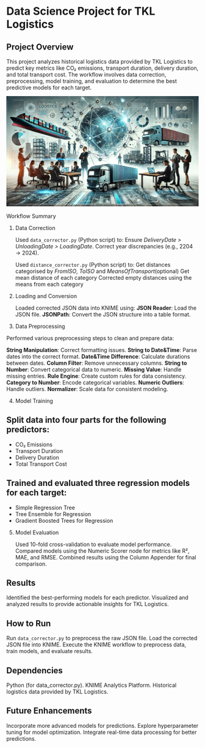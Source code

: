 # Data Science Project for TKL Logistics

## Project Overview

This project analyzes historical logistics data provided by TKL Logistics to predict key metrics like CO₂ emissions, transport duration, delivery duration, and total transport cost. The workflow involves data correction, preprocessing, model training, and evaluation to determine the best predictive models for each target.

![Project Display Image](./display-image.webp)

Workflow Summary

1. Data Correction

    Used `data_corrector.py` (Python script) to:
        Ensure _DeliveryDate > UnloadingDate > LoadingDate_.
        Correct year discrepancies (e.g., 2204 → 2024).

    Used `distance_corrector.py` (Python script) to:
        Get distances categorised by *FromISO*, *ToISO* and *MeansOfTransport*(optional)
        Get mean distance of each category
        Corrected empty distances using the means from each category

2. Loading and Conversion

    Loaded corrected JSON data into KNIME using:
        **JSON Reader**: Load the JSON file.
        **JSONPath**: Convert the JSON structure into a table format.

3. Data Preprocessing

Performed various preprocessing steps to clean and prepare data:

  **String Manipulation**: Correct formatting issues.
  **String to Date&Time**: Parse dates into the correct format.
  **Date&Time Difference**: Calculate durations between dates.
  **Column Filter**: Remove unnecessary columns.
  **String to Number**: Convert categorical data to numeric.
  **Missing Value**: Handle missing entries.
  **Rule Engine**: Create custom rules for data consistency.
  **Category to Number**: Encode categorical variables.
  **Numeric Outliers**: Handle outliers.
  **Normalizer**: Scale data for consistent modeling.

4. Model Training

## Split data into four parts for the following predictors:

  - CO₂ Emissions
  - Transport Duration
  - Delivery Duration
  - Total Transport Cost

## Trained and evaluated three regression models for each target:

  - Simple Regression Tree
  - Tree Ensemble for Regression
  - Gradient Boosted Trees for Regression

5. Model Evaluation

    Used 10-fold cross-validation to evaluate model performance.
    Compared models using the Numeric Scorer node for metrics like R², MAE, and RMSE.
    Combined results using the Column Appender for final comparison.

## Results

  Identified the best-performing models for each predictor.
  Visualized and analyzed results to provide actionable insights for TKL Logistics.

## How to Run

  Run `data_corrector.py` to preprocess the raw JSON file.
  Load the corrected JSON file into KNIME.
  Execute the KNIME workflow to preprocess data, train models, and evaluate results.

## Dependencies

  Python (for data_corrector.py).
  KNIME Analytics Platform.
  Historical logistics data provided by TKL Logistics.

## Future Enhancements

  Incorporate more advanced models for predictions.
  Explore hyperparameter tuning for model optimization.
  Integrate real-time data processing for better predictions.
